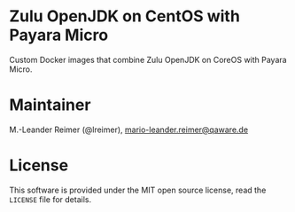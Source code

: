 # Zulu OpenJDK on CentOS with Payara Micro

Custom Docker images that combine Zulu OpenJDK on CoreOS with Payara Micro.

# Maintainer

M.-Leander Reimer (@lreimer), <mario-leander.reimer@qaware.de>

# License

This software is provided under the MIT open source license, read the `LICENSE` file for details.
